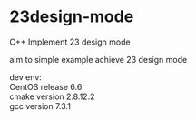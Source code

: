 # 23design-mode  
C++ Implement 23 design mode  

aim to simple example achieve 23 design mode  

dev env:   
CentOS release 6.6   
cmake version 2.8.12.2  
gcc version 7.3.1  
